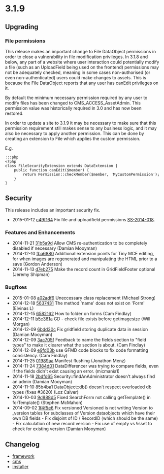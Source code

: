 # 3.1.9

## Upgrading

### File permissions

This release makes an important change to File DataObject permissions in order to close a vulnerability in
file modification privileges. In 3.1.8 and below, any part of a website where user interaction could
potentially modify a file (such as an UploadField being used on the frontend) permissions may not be
adequately checked, meaning in some cases non-authorised (or even non-authenticated) users could
make changes to assets. This is because the File DataObject reports that any user has canEdit
privileges on it.

By default the minimum necessary permission required by any user to modify files has been changed
to CMS_ACCESS_AssetAdmin. This permission value was historically required in 3.0 and has now been restored.

In order to update a site to 3.1.9 it may be necessary to make sure that this permission requirement still makes
sense to any business logic, and it may also be necessary to apply another permission. This can be
done by creating an extension to File which applies the custom permission.

E.g.

	:::php
	<?php
	class FileSecurityExtension extends DataExtension {
		public function canEdit($member) {
			return Permission::checkMember($member, 'MyCustomPermission');
		}
	}

## Security

This release includes an important security fix.

 * 2015-01-12 [c49f164](https://github.com/silverstripe/silverstripe-framework/commit/c49f164) Fix file and uploadfield permissions [SS-2014-018](http://www.silverstripe.org/software/download/security-releases/ss-2014-018-open-file-permissions).

### Features and Enhancements

 * 2014-11-21 [31b5a9d](https://github.com/silverstripe/sapphire/commit/31b5a9d) Allow CMS re-authentication to be completely disabled if necessary (Damian Mooyman)
 * 2014-12-10 [fba6880](https://github.com/silverstripe/sapphire/commit/fba6880) Additional extension points for Tiny MCE editing, for when images are regenerated and manipulating the HTML prior to a save (Gordon Anderson)
 * 2014-11-13 [d7eb275](https://github.com/silverstripe/sapphire/commit/d7eb275) Make the record count in GridFieldFooter optional (Jeremy Shipman)

### Bugfixes

 * 2015-01-08 [a02adf6](https://github.com/silverstripe/sapphire/commit/a02adf6) Uneccessary class replacement (Michael Strong)
 * 2014-12-18 [5637431](https://github.com/silverstripe/sapphire/commit/5637431) The method 'name' does not exist on 'Form' (Elvinas L)
 * 2014-12-15 [6582162](https://github.com/silverstripe/sapphire/commit/6582162) How to folder on forms (Cam Findlay)
 * 2014-12-11 [b5c361a](https://github.com/silverstripe/sapphire/commit/b5c361a) GD - check file exists before getimagesize (Will Morgan)
 * 2014-12-09 [6bdd30c](https://github.com/silverstripe/sapphire/commit/6bdd30c) Fix gridfield storing duplicate data in session (Damian Mooyman)
 * 2014-12-09 [3ac705f](https://github.com/silverstripe/sapphire/commit/3ac705f) Feedback to name the fields section to "field types" to make it clearer what the section is about. (Cam Findlay)
 * 2014-12-09 [e9fd03b](https://github.com/silverstripe/sapphire/commit/e9fd03b) use GFMD code blocks to fix code formatting consistency. (Cam Findlay)
 * 2014-11-25 [01989aa](https://github.com/silverstripe/sapphire/commit/01989aa) Manifest flushing (Jonathon Menz)
 * 2014-11-24 [7384d01](https://github.com/silverstripe/sapphire/commit/7384d01) DataDifferencer was trying to compare fields, even if the fields didn't exist causing an error. (micmania1)
 * 2014-11-18 [2bdfd65](https://github.com/silverstripe/sapphire/commit/2bdfd65) Security::findAnAdministrator doesn't always find an admin (Damian Mooyman)
 * 2014-11-10 [85b4ba1](https://github.com/silverstripe/sapphire/commit/85b4ba1) DataObject::db() doesn't respect overloaded db types (fixes #3620) (Loz Calver)
 * 2014-10-03 [9d888d5](https://github.com/silverstripe/silverstripe-cms/commit/9d888d5) Fixed SearchForm not calling getTemplate() in forTemplate() (Stephen McMahon)
 * 2014-09-02 [1f4f5e6](https://github.com/silverstripe/sapphire/commit/1f4f5e6) Fix versioned Versioned is not writing Version to _version tables for subclasses of Version dataobjects which have their own DB fields - Fix disjoint of ID / RecordID (which should be the same) - Fix calculation of new record version - Fix use of empty vs !isset to check for existing version (Damian Mooyman)

## Changelog

 * [framework](https://github.com/silverstripe/silverstripe-framework/releases/tag/3.1.9)
 * [cms](https://github.com/silverstripe/silverstripe-cms/releases/tag/3.1.9)
 * [installer](https://github.com/silverstripe/silverstripe-installer/releases/tag/3.1.9)
